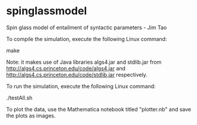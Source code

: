 # spinglassmodel

Spin glass model of entailment of syntactic parameters - Jim Tao

To compile the simulation, execute the following Linux command:

make

Note: it makes use of Java libraries algs4.jar and stdlib.jar from http://algs4.cs.princeton.edu/code/algs4.jar and http://algs4.cs.princeton.edu/code/stdlib.jar respectively.

To run the simulation, execute the following Linux command:

./testAll.sh

To plot the data, use the Mathematica notebook titled "plotter.nb" and save the plots as images.
